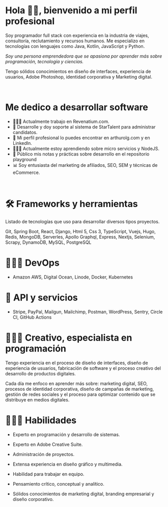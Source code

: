 <!DOCTYPE html>
<html lang="en">
<head>
    <meta charset="UTF-8">
    <meta name="viewport" content="width=device-width, initial-scale=1.0">
    <title>Document</title>
</head>
<body>
    <h1>
        Hola 👋🏻, bienvenido a mi perfil profesional
    </h1>
    <p>
        Soy programador full stack con experiencia en la industria de viajes, consultoría, reclutamiento y recursos humanos. Me especializo en tecnologías con lenguajes como Java, Kotlin, JavaScript y Python.
    </p>
    <p><em>Soy una persona emprendedora que se apasiona por aprender más sobre programación, tecnología y ciencias.</em></p>
    <p>Tengo sólidos conocimientos en diseño de interfaces, experiencia de usuarios, Adobe Photoshop, identidad corporativa y Marketing digital.
    </p>
    <br>
    <h1>
        Me dedico a desarrollar software
    </h1>
    <ul>
        <li>👨🏻‍💻 Actualmente trabajo en Revenatium.com. </li>
            <li>💼 Desarrolle y doy soporte al sistema de StarTalent para administrar candidatos.</li>
            <li>🤺 Mi perfil profesional lo puedes encontrar en arthurolg.com y en LinkedIn.</li>
            <li>👨🏻‍🔬 Actualmente estoy aprendiendo sobre micro servicios y NodeJS.</li>
            <li>📓 Público mis notas y prácticas sobre desarrollo en el repositorio playground</li>
            <li>📊 Soy entusiasta del marketing de afiliados, SEO, SEM y técnicas de eCommerce.</li>
      </li>
    </ul>
    <!--
    <h1>
        mis sitios
    </h1>
    <ul>
            <li></li>
            <li></li>
            <li></li>
      </li>
    </ul>
    -->
    <!--
    <h1>
        Mis redes sociales
    </h1>
    <a href="https://www.linkedin.com" rel="nofollow"><img src="https://github.com/lgzarturo/lgzarturo/raw/master/assets/linkedin.png" alt="LinkedIn" width="24" style="width: 24px; max-width: 100%;"></a>
    <a href="https://twitter.com" rel="nofollow"><img src="https://github.com/lgzarturo/lgzarturo/raw/master/assets/twitter.png" alt="Twitter" width="24" style="width: 24px; max-width: 100%;"></a>
    <a href="https://www.instagram.com/nickpl18/" rel="nofollow"><img src="https://github.com/lgzarturo/lgzarturo/raw/master/assets/instagram.png" alt="instagram" width="24" style="width: 24px; max-width: 100%;"></a>
    -->
    <br>
    <h1>
        🛠 Frameworks y herramientas
    </h1>
    <p>
        Listado de tecnologías que uso para desarrollar diversos tipos proyectos.
    </p>
    <p>
        Git, Spring Boot, React, Django, Html 5, Css 3, TypeScript, Vuejs, Hugo, Redis, MongoDB, Serverles, Apollo Graphql, Express, Nextjs, Selenium, Scrapy, DynamoDB, MySQL, PostgreSQL
    </p>
    <h1>
        👨🏻‍🔬 DevOps
    </h1>
    <ul>
        <li>
            Amazon AWS, Digital Ocean, Linode, Docker, Kubernetes
        </li>
    </ul>
    <h1>
        🚀 API y servicios
    </h1>
    <ul>
        <li>
            Stripe, PayPal, Mailgun, Mailchimp, Postman, WordPress, Sentry, Circle CI, GitHub Actions
        </li>
    </ul>
    <h1>
        👨🏻‍🎨 Creativo, especialista en programación
    </h1>
    <p>
        Tengo experiencia en el proceso de diseño de interfaces, diseño de experiencia de usuarios, fabricación de software y el proceso creativo del desarrollo de productos digitales.
    </p>
    <p>
        Cada día me enfoco en aprender más sobre: marketing digital, SEO, procesos de identidad corporativa, diseño de campañas de marketing, gestión de redes sociales y el proceso para optimizar contenido que se distribuye en medios digitales.
    </p>
    <h1>
        👨🏻‍🚀 Habilidades
    </h1>
    <ul>
        <li>
            Experto en programación y desarrollo de sistemas.
        </li>
    </ul>
    <ul>
        <li>
            Experto en Adobe Creative Suite.
        </li>
    </ul>
    <ul>
        <li>
            Administración de proyectos.
        </li>
    </ul>
    <ul>
        <li>
            Extensa experiencia en diseño gráfico y multimedia.
        </li>
    </ul>
    <ul>
        <li>
            Habilidad para trabajar en equipo.
        </li>
    </ul>
    <ul>
        <li>
            Pensamiento crítico, conceptual y analítico.
        </li>
    </ul>
    <ul>
        <li>
            Sólidos conocimientos de marketing digital, branding empresarial y diseño corporativo.
        </li>
    </ul>
</body>
</html>
